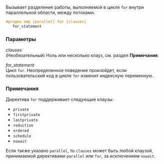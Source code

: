 Вызывает разделение работы, выполняемой в цикле `for` внутри параллельной области, между потоками.

```cpp
#pragma omp [parallel] for [clauses]
   for_statement
```

### Параметры

*clauses*<br/>
(Необязательный) Ноль или несколько клауз, см. раздел **Примечания**.

*for_statement*<br/>
Цикл `for`. Неопределенное поведение произойдет, если пользовательский код в цикле `for` изменит индексную переменную.

### Примечания

Директива `for` поддерживает следующие клаузы:

- `private`
- `firstprivate`
- `lastprivate`
- `reduction`
- `ordered`
- `schedule`
- `nowait`

Если также указано `parallel`, то `clauses` может быть любой клаузой, принимаемой директивами `parallel` или `for`, за исключением `nowait`.